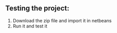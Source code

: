 Testing the project:
--------------------

1. Download the zip file and import it in netbeans
2. Run it and test it
